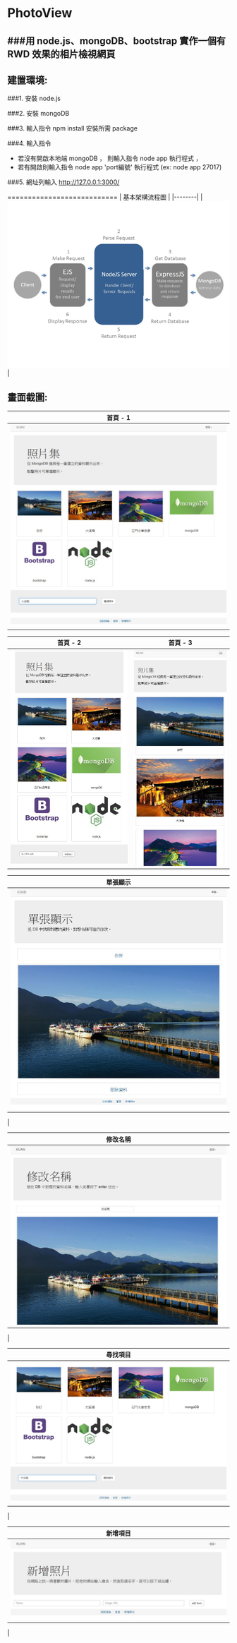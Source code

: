 PhotoView
===========================
###用 node.js、mongoDB、bootstrap 實作一個有 RWD 效果的相片檢視網頁
----------

建置環境:
----------
###1. 安裝 node.js

###2. 安裝 mongoDB

###3. 輸入指令 npm install 安裝所需 package

###4. 輸入指令
* 若沒有開啟本地端 mongoDB ， 則輸入指令 node app 執行程式 ， 
* 若有開啟則輸入指令 node app 'port編號' 執行程式 (ex: node app 27017) 

###5. 網址列輸入 http://127.0.0.1:3000/ 

===========================
| 基本架構流程圖 |
|--------|
|![image](https://github.com/KuanWeiLee/PhotoView/blob/master/screenshots/%E5%9F%BA%E6%9C%AC%E6%9E%B6%E6%A7%8B%E6%B5%81%E7%A8%8B%E5%9C%96.jpg?raw=true)|

畫面截圖:
----------

|首頁 - 1|
| ---------- | 
|![image](https://github.com/KuanWeiLee/PhotoView/blob/master/screenshots/%E9%A6%96%E9%A0%81%20-%201.jpg?raw=true)| 

|首頁 - 2|首頁 - 3
| ---------- | ---------- 
| ![image](https://github.com/KuanWeiLee/PhotoView/blob/master/screenshots/%E9%A6%96%E9%A0%81%20-%202%20.JPG?raw=true)|![image](https://github.com/KuanWeiLee/PhotoView/blob/master/screenshots/%E9%A6%96%E9%A0%81%20-%203.JPG?raw=true)| 

|單張顯示|
| ---------- | 
|![image](https://github.com/KuanWeiLee/PhotoView/blob/master/screenshots/%E5%96%AE%E5%BC%B5%E9%A1%AF%E7%A4%BA.jpg?raw=true)
 | 

|修改名稱|
| ---------- | 
|![image](https://github.com/KuanWeiLee/PhotoView/blob/master/screenshots/%E4%BF%AE%E6%94%B9%E5%90%8D%E7%A8%B1.jpg?raw=true)
| 

|尋找項目|
| ---------- | 
|![image](https://github.com/KuanWeiLee/PhotoView/blob/master/screenshots/%E5%B0%8B%E6%89%BE%E9%A0%85%E7%9B%AE.jpg?raw=true)
| 

|新增項目|
| ---------- | 
|![image](https://github.com/KuanWeiLee/PhotoView/blob/master/screenshots/%E6%96%B0%E5%A2%9E%E9%A0%85%E7%9B%AE.JPG?raw=true)
| 


